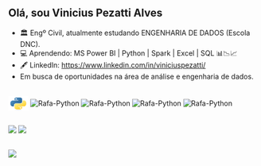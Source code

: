 ## Olá, sou Vinicius Pezatti Alves


- 🏛 Engº Civil, atualmente estudando ENGENHARIA DE DADOS (Escola DNC).
- 💻 Aprendendo: MS Power BI | Python | Spark | Excel | SQL 📊📉📈
- 🖋 LinkedIn: https://www.linkedin.com/in/viniciuspezatti/
- Em busca de oportunidades na área de análise e engenharia de dados.

<div style="display: inline_block"><br>
 <img align="center" alt="Rafa-Python" height="30" width="40" src="https://raw.githubusercontent.com/devicons/devicon/master/icons/python/python-original.svg">
 <img align="center" alt="Rafa-Python" height="30" width="40" src="https://cdn.jsdelivr.net/gh/devicons/devicon@latest/icons/anaconda/anaconda-original.svg">
 <img align="center" alt="Rafa-Python" height="30" width="40" src="https://cdn.jsdelivr.net/gh/devicons/devicon@latest/icons/azuresqldatabase/azuresqldatabase-original.svg">
 <img align="center" alt="Rafa-Python" height="30" width="40" src="https://cdn.jsdelivr.net/gh/devicons/devicon@latest/icons/docker/docker-plain-wordmark.svg">
 <img align="center" alt="Rafa-Python" height="30" width="40" src="https://cdn.jsdelivr.net/gh/devicons/devicon@latest/icons/visualstudio/visualstudio-original.svg">
</div>

##

</div>
  <a href="https://instagram.com/viniciuspezatti" target="_blank"><img src="https://img.shields.io/badge/-Instagram-%23E4405F?style=for-the-badge&logo=instagram&logoColor=white" target="_blank"></a>
  <a href="https://www.linkedin.com/in/viniciuspezatti/" target="_blank"><img src="https://img.shields.io/badge/-LinkedIn-%230077B5?style=for-the-badge&logo=linkedin&logoColor=white" target="_blank"></a>
  
  
</div>

##

<div>
  <a href="https://github.com/viniciuspezatti">
  
  <img height="200em" src="https://github-readme-stats.vercel.app/api/top-langs/?username=viniciuspezatti&layout=compact"/>
  
</div>
    

